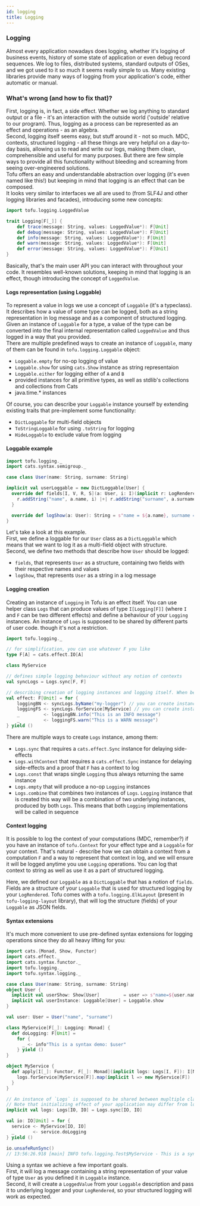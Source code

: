 ```yaml
---
id: logging
title: Logging
---
```


### Logging

Almost every application nowadays does logging, whether it's logging of business events, history of some state of 
application or even debug record sequences. We log to files, distributed systems, standard outputs of OSes, and we 
got used to it so much it seems really simple to us. Many existing libraries provide many ways of logging from 
your application's code, either automatic or manual.

### What's wrong (and how to fix that)?

First, logging is, in fact, a side effect. Whether we log anything to standard output or a file - it's an interaction 
with the outside world ('outside' relative to our program). Thus, logging as a process can be represented as an effect and operations - as an algebra.  
Second, logging itself seems easy, but stuff around it - not so much. MDC, contexts, structured logging - all these 
things are very helpful on a day-to-day basis, allowing us to read and write our logs, making them clean, comprehensible 
and useful for many purposes. But there are few simple ways to provide all this functionality without bleeding and 
screaming from seeing over-engineered solutions.  
Tofu offers an easy and understandable abstraction over logging (it's even named like this!) but keeping in mind that 
logging is an effect that can be composed.  
It looks very similar to interfaces we all are used to (from SLF4J and other logging libraries and facades), introducing some new concepts:
```scala mdoc
import tofu.logging.LoggedValue

trait Logging[F[_]] {
    def trace(message: String, values: LoggedValue*): F[Unit]
    def debug(message: String, values: LoggedValue*): F[Unit]
    def info(message: String, values: LoggedValue*): F[Unit]
    def warn(message: String, values: LoggedValue*): F[Unit]
    def error(message: String, values: LoggedValue*): F[Unit]
}
```

Basically, that's the main user API you can interact with throughout your code. 
It resembles well-known solutions, keeping in mind that logging is an effect, though introducing the concept of `LoggedValue`.  


#### Logs representation (using Loggable)
To represent a value in logs we use a concept of `Loggable` (it's a typeclass). 
It describes how a value of some type can be logged, both as a string representation in log message 
and as a component of structured logging. Given an instance of `Loggable` for a type, a value of the type can be converted into the final internal representation called `LoggedValue` and thus logged in a way that you provided.  
There are multiple predefined ways to create an instance of `Loggable`, many of them can be found in `tofu.logging.Loggable` object:  
* `Loggable.empty` for no-op logging of value
* `Loggable.show` for using `cats.Show` instance as string representaion
* `Loggable.either` for logging either of `A` and `B`
* provided instances for all primitive types, as well as stdlib's collections and collections from Cats
* java.time.* instances

Of course, you can describe your `Loggable` instance yourself by extending existing traits that pre-implement some functionality:
* `DictLoggable` for multi-field objects
* `ToStringLoggable` for using `.toString` for logging
* `HideLoggable` to exclude value from logging

#### Loggable example
```scala mdoc
import tofu.logging._
import cats.syntax.semigroup._

case class User(name: String, surname: String)

implicit val userLoggable = new DictLoggable[User] {
  override def fields[I, V, R, S](a: User, i: I)(implicit r: LogRenderer[I, V, R, S]): R = {
    r.addString("name", a.name, i) |+| r.addString("surname", a.surname, i)
  }

  override def logShow(a: User): String = s"name = ${a.name}, surname = ${a.surname}"
}
```
Let's take a look at this example.  
First, we define a loggable for our `User` class as a `DictLoggable` which means
that we want to log it as a multi-field object with structure.  
Second, we define two methods that describe how `User` should be logged:
* `fields`, that represents `User` as a structure, containing two fields with their 
respective names and values
* `logShow`, that represents `User` as a string in a log message


#### Logging creation
Creating an instance of `Logging` in Tofu is an effect itself. You can use helper class `Logs` that can produce values of
type `I[Logging[F]]` (where `I` and `F` can be two different effects) and define a behaviour of your `Logging` instances. 
An instance of `Logs` is supposed to be shared by different parts of user code. though it's not a restriction.  
```scala mdoc
import tofu.logging._

// for simplification, you can use whatever F you like
type F[A] = cats.effect.IO[A]

class MyService

// defines simple logging behaviour without any notion of contexts
val syncLogs = Logs.sync[F, F]

// describing creation of logging instances and logging itself. When being run, this will log a message
val effect: F[Unit] = for {
    loggingBN <- syncLogs.byName("my-logger") // you can create instances by name
    loggingFS <- syncLogs.forService[MyService] // you can create instances by type tags
    _         <- loggingBN.info("This is an INFO message")
    _         <- loggingFS.warn("This is a WARN message")
} yield ()
```

There are multiple ways to create `Logs` instance, among them:
* `Logs.sync` that requires a `cats.effect.Sync` instance for delaying side-effects
* `Logs.withContext` that requires a `cats.effect.Sync` instance for delaying side-effects and a proof that `F` has a context to log
* `Logs.const` that wraps single `Logging` thus always returning the same instance
* `Logs.empty` that will produce a no-op `Logging` instances
* `Logs.combine` that combines two instances of `Logs`. 
`Logging` instance that is created this way will be a combination of two underlying instances, produced by both `Logs`. 
This means that both `Logging` implementations will be called in sequence    

#### Context logging
It is possible to log the context of your computations (MDC, remember?) if you have an instance of `tofu.Context` for your
effect type and a `Loggable` for your context. 
That's natural - describe how we can obtain a context from a computation `F` and a way to represent that context in log, 
and we will ensure it will be logged anytime you use `Logging` operations. 
You can log that context to string as well as use it as a part of structured logging.

Here, we defined our `Loggable` as a `DictLoggable` that has a notion of `fields`. 
Fields are a structure of your `Loggable` that is used for structured logging by your `LogRendered`.
Tofu comes with a `tofu.logging.ElkLayout` (present in `tofu-logging-layout` library), that will log the structure (fields) of your `Loggable`
as JSON fields.

#### Syntax extensions
It's much more convenient to use pre-defined syntax extensions for logging operations since they do all heavy lifting for you:
```scala mdoc:reset
import cats.{Monad, Show, Functor}
import cats.effect._
import cats.syntax.functor._
import tofu.logging._
import tofu.syntax.logging._

case class User(name: String, surname: String)
object User {
  implicit val userShow: Show[User]         = user => s"name=${user.name}, surname=${user.surname}"
  implicit val userInstance: Loggable[User] = Loggable.show
}

val user: User = User("name", "surname")

class MyService[F[_]: Logging: Monad] {
  def doLogging: F[Unit] =
    for {
      _ <- info"This is a syntax demo: $user"
    } yield ()
}

object MyService {
  def apply[I[_]: Functor, F[_]: Monad](implicit logs: Logs[I, F]): I[MyService[F]] = {
    logs.forService[MyService[F]].map(implicit l => new MyService[F])
  }
}

// An instance of `Logs` is supposed to be shared between mupltiple classes (or a single one for a whole application)
// Note that initializing effect of your application may differ from logging effect.
implicit val logs: Logs[IO, IO] = Logs.sync[IO, IO]

val io: IO[Unit] = for {
  service <- MyService[IO, IO]
  _       <- service.doLogging
} yield ()

io.unsafeRunSync()
// 13:56:26.918 [main] INFO tofu.logging.Test$MyService - This is a syntax demo: name=name, surname=surname
```

Using a syntax we achieve a few important goals.  
First, it will log a message containing a string representation of your value of type `User` as you defined it in `Loggable` instance.  
Second, it will create a `LoggedValue` from your `Loggable` description and pass it to underlying logger and your `LogRendered`, 
so your structured logging will work as expected. 